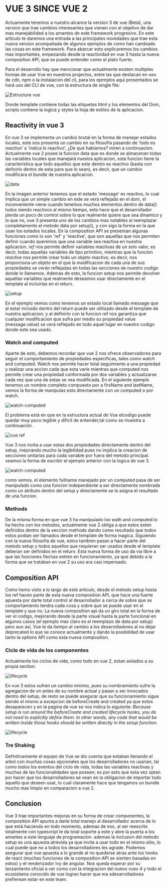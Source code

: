 # VUE 3 SINCE VUE 2

Actuamente tenemos a nuestro alcance la version 3 de vue (Beta), una version que trae cambios interesantes que vienen con el objetivo de dar mas manejabilidad a los amantes de este framework progresivo. En este articulo te daremos una entrada a las principales novedades que trae esta nueva version acompañada de algunos ejemplos de como han cambiado las cosas en este framework. Para abarcar esto explicaremos los cambios mas importantes, empezando desde la reactividad en vue 3 hasta la nueva composition API, que se puede entender como el plato fuerte.

Para el desarrollo hay que mencionar que actualmente existen multiples formas de usar Vue en nuestros projectos, entre las que destacan en uso de cdn, npm o la instalacion del cli, para los ejemplos aquí presentados se hará uso del CLI de vue, con la estructura de single file:

![Estructure vue](/article-vue3/assets/estructure.png)

Donde template contiene todas las etiquetas html y los elementos del Dom, scripts contiene la logica y styles la hoja de estilos de la aplicacion.

## Reactivity in vue 3
En vue 3 se implementa un cambio brutal en la forma de manejar estados locales, este nos presenta un cambio en su filosofia pasando de 'todo es reactivo' a 'indica lo reactivo', ¿De qué hablamos? miren a continuacion. 
Actualmente vue 2 posee la funcion data que es donde se almacenan todas las variables locales que manejará nuestra aplicacion, esta funcion tiene la caracteristica que todo aquellos que este dentro es reactivo (basta con definirlo dentro de esta para que lo sean), es decir, que un cambio modificara el bundle de nuestra aplicacion. 

![data](/article-vue3/assets/data-method.png)

En la imagen anterior tenemos que el estado 'message' es reactivo, lo cual implica que un simple cambio en este se verá reflejado en el dom, el inconveniente viene cuando tenemos muchos elementos dentro de data() todos siendo reactivos al mismo tiempo, esto hace que el desarrollador pierda un poco de control sobre lo que realmente quiere que sea dinamico y lo que no, vue 3 presenta uno de los cambios mas notables al reemplazar completamente el metodo data por setup(), y con sigo la forma en la que usan los estados locales. En la composition API se presentan algunas funciones como lo son 'ref' y 'reactive', que son aquellas que nos permiten definir cuando queremos que una variable sea reactiva en nuestra aplicacion. *ref* nos permite definir variables reactivas de un solo valor, es decir, todas aquellas variables de tipo primitivo, mientras que la funcion *reactive* nos permite crear todo un objeto reactivo, es decir, nos proporciona un objeto en el que la modificacion de cada una de sus propiedades se verán reflejadas en todas las secciones de nuestro codigo donde lo llamemos. Ademas de esto, la funcion setup nos permite devolver aquellas variables que realmente deseamos usar directamente en el template al incluirlas en el return. 

![setup](/article-vue3/assets/setup-method.png)

En el ejemplo vemos como tenemos un estado local llamado message que al estar incluido dentro del return puede ser utilizado desde el template de nuestra aplicacion, y al definirlo con la funcion ref nos garantiza que cualquier modificacion que sufra por medio su propiedad value (message.value) se verá reflejado en todo aquel lugar en nuestro codigo donde este sea usado. 

### Watch and computed

Aparte de esto, debemos recordar que vue 2 nos ofrece observadores para seguir el comportamiento de propiedades especificas, tales como watch and computed. Watch nos permite hacer total seguimiento a una propiedad y realizar una accion cada que esta varíe mientras que computed nos permite crear una propiedad conformada por dos variables y actualizarse cada vez que una de estas se vea modificada. 
En el siguiente ejemplo tenemos un nombre completo compuesto por a firsName and lastName, vemos la forma de manipulas esto directamente con un computed o por watch.

![watch-computed](/article-vue3/assets/watch-computed.png)

El problema está en que en la estructura actual de Vue elcodigo puede quedar muy poco legible y dificil de entender,tal como se muestra a continuación.

![vue ref](https://v3.vuejs.org/images/options-api.png)


Vue 3 nos invita a usar estas dos propiedades directamente dentro del setup, mejorando mucho la legibilidad pues no implica la creacion de secciones unitarias para cada variable por fuera del metodo principal. 
veamos la forma de escribir el ejemplo anterior con la logica de vue 3.

![watch-computed](/article-vue3/assets/watch-computes-vue3.png)

como vemos, el elemento fullname manejado por un computed pasa de ser manipulado como una funcion independiente a ser directamente nombrada como un atributo dentro del setup y directamente se le asigna el resultado de una funcion. 

### Methods 
De la misma forma en que vue 3 ha manipulado los wath and computed lo ha hecho con los metodos, actualmente vue 2 obliga a que estos esten definidos dentro de la seccion methods dando como resultado que todos estos podian ser llamados desde el template de forma magica. Siguiendo con la nueva filosofia de vue, estos tambien pasan a hacer parte del metodo setup y todos aquellos que requieran ser usados desde el template deberan ser definidos en el return.
Esta nueva forma de uso da via libre a que las funciones flechas entren en funcionamiento, ya que debido a la forma que se trataban en vue 2 su uso era casi impensado. 

## Composition API

Como hemo visto a lo largo de este articulo, desde el metodo setup hasta los ref hacen parte de esta nueva composition API, que hace una fuerte apuesta por darte total control al desarrollador a cerca de sobre que se comportamiento tendra cada cosa y sobre que se puede usar en el template y que no. La nueva composition api da un giro total en la forma de ver el codigo, mejorando desde la parte visual hasta la parte funcional en algunos casos (el ejemplo mas claro es el reemplazo de data por setup) pero aun así, Vue le da tiempo al cambio a los desarrolladores al no dejar deprecated lo que se conoce actualmente y dando la posibilidad de usar tanto la options APi como esta nueva composition.

### Ciclo de vida de los componentes
Actualmente los ciclos de vida, como todo en vue 2, estan aislados a su propia section: 

![lifecycle](/article-vue3/assets/lifecycle-vue2.png)

En vue 3 estos sufren un cambio minimo, pues su nombramiento sufre la agregacion de on antes de su nombre actual y pasan a ser invocados dentro del setup, de resto se puede asegurar que su funcionamiento sigue siendo el mismo a excepcion de beforeCreate and created ya que estos desaparecen y en la pagina de vue se nos indica lo siguiente: 
_*Because setup is run around the beforeCreate and created lifecycle hooks, you do not need to explicitly define them. In other words, any code that would be written inside those hooks should be written directly in the setup function.*_


![lifecycle](/article-vue3/assets/new-lifecycle.png)

### Tre Shaking

Definitivamente el equipo de Vue se dio cuenta que estaban llenando el arbol con muchas cosas opcionales que los desarrolladores no usarian, tal como todos los eventos del ciclo de vida, todas las variables reactivas y muchas de las funcionalidades que poseen; es por esto que esta vez optan por hacer que los desarrolladores se vean en la obligacion de importar todo aquello que deseen usar, lo cual claramente hace que tengamos un bundle mucho mas limpio en comparacion a vue 2.


## Conclusion
Vue 3 trae importantes mejoras en su forma de crear componentes, la composition API apunta a darle total manejo al desarrollador acerca de lo que está haciendo en todo momento, ademas de eso, al ser reescrito totalmente con typescript le da total soporte a este y abre la puerta a los amantes a este lenguaje de programacion. 
ademas la inclusion del metodo setup es una apuesta atrevida ya que invita a usar todo en el mismo sitio, lo cual puede que no a todos los desarrolladores les agrade. Podemos asegurar que vue apuesta a lo grande al no quedarse atras ante los hooks de react (muchas funciones de la composition API se sienten basadas en estos) y el renderizador Ivy de angular. Nos queda esperar por su lanzamiento oficial a ver como con la integracion del nuevo vuex 4 y todo el ecosistema conocido de vue logran hacer que ma sdesarrolladores prefierean estar en este team.

